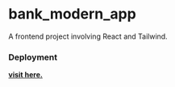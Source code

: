 # bank_modern_app
A frontend project involving React and Tailwind. 

### Deployment
[**visit here.**]( https://punyeeet.github.io/bank_modern_app/)
